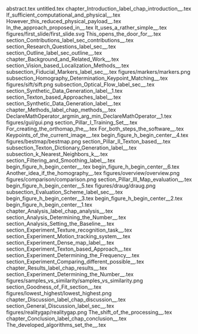 abstract.tex
untitled.tex
chapter_Introduction_label_chap_introduction__.tex
If_sufficient_computational_and_physical__.tex
However_this_reduced_physical_payload__.tex
In_the_approach_proposed_in__.tex
It_uses_a_rather_simple__.tex
figures/first_slide/first_slide.svg
This_opens_the_door_for__.tex
section_Contributions_label_sec_contributions__.tex
section_Research_Questions_label_sec__.tex
section_Outline_label_sec_outline__.tex
chapter_Background_and_Related_Work__.tex
section_Vision_based_Localization_Methods__.tex
subsection_Fiducial_Markers_label_sec__.tex
figures/markers/markers.png
subsection_Homography_Determination_Keypoint_Matching__.tex
figures/sift/sift.png
subsection_Optical_Flow_label_sec__.tex
section_Synthetic_Data_Generation_label__1.tex
section_Texton_based_Approaches_label__.tex
section_Synthetic_Data_Generation_label__.tex
chapter_Methods_label_chap_methods__.tex
DeclareMathOperator_argmin_arg_min_DeclareMathOperator__1.tex
figures/gui/gui.png
section_Pillar_I_Training_Set__.tex
For_creating_the_orthomap_the__.tex
For_both_steps_the_software__.tex
Keypoints_of_the_current_image__.tex
begin_figure_h_begin_center__4.tex
figures/bestmap/bestmap.png
section_Pillar_II_Texton_based__.tex
subsection_Texton_Dictionary_Generation_label__.tex
subsection_k_Nearest_Neighbors_k__.tex
section_Filtering_and_Smoothing_label__.tex
begin_figure_h_begin_center__.tex
begin_figure_h_begin_center__6.tex
Another_idea_if_the_homography__.tex
figures/overview/overview.png
figures/comparison/comparison.png
section_Pillar_III_Map_evaluation__.tex
begin_figure_h_begin_center__5.tex
figures/draug/draug.png
subsection_Evaluation_Scheme_label_sec__.tex
begin_figure_h_begin_center__3.tex
begin_figure_h_begin_center__2.tex
begin_figure_h_begin_center__1.tex
chapter_Analysis_label_chap_analysis__.tex
section_Analysis_Determining_the_Number__.tex
section_Analysis_Setting_the_Baseline__.tex
section_Experiment_Texture_recognition_task__.tex
section_Experiment_Motion_tracking_system__.tex
section_Experiment_Dense_map_label__.tex
section_Experiment_Texton_based_Approach__.tex
section_Experiment_Determining_the_Frequency__.tex
section_Experiment_Comparing_different_possible__.tex
chapter_Results_label_chap_results__.tex
section_Experiment_Determining_the_Number__.tex
figures/samples_vs_similarity/samples_vs_similarity.png
section_Goodness_of_Fit_section__.tex
figures/lowest_highest/lowest_highest.png
chapter_Discussion_label_chap_discussion__.tex
section_General_Discussion_label_sec__.tex
figures/realitygap/realitygap.png
The_shift_of_the_processing__.tex
chapter_Conclusion_label_chap_conclusion__.tex
The_developed_algorithms_set_the__.tex